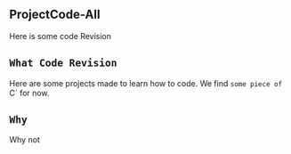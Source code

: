## ProjectCode-All

Here is some code Revision

## `What Code Revision`

Here are some projects made to learn how to code.
We find `some piece of `C` for now.

## `Why`

Why not
